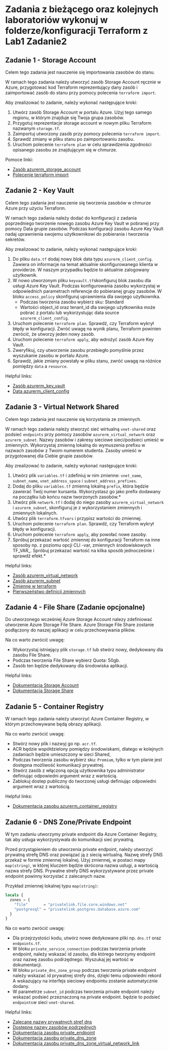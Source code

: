 #  Zadania z bieżącego oraz kolejnych laboratoriów wykonuj w folderze/konfiguracji Terraform z Lab1 Zadanie2

## Zadanie 1 - Storage Account

Celem tego zadania jest nauczenie się importowania zasobów do stanu.

W ramach tego zadania należy utworzyć zasób Storage Account ręcznie w Azure, przygotować kod Terraform reprezentujący
dany zasób i zaimportować zasób do stanu przy pomocy polecenia `terraform import`.

Aby zrealizować to zadanie, należy wykonać następujące kroki:

1. Utwórz zasób Storage Account w portalu Azure. Użyj tego samego regionu, w którym znajduje się Twoja grupa zasobów.
2. Przygotuj reprezentacje storage account w nowym pliku Terraform nazwanym `storage.tf`.
3. Zaimportuj utworzony zasób przy pomocy polecenia `terraform import`.
4. Sprawdź zmiany w pliku stanu po zaimportowaniu zasobu.
5. Uruchom polecenie `terraform plan` w celu sprawdzenia zgodności opisanego zasobu ze znajdującym się w chmurze.

Pomoce linki:
* [Zasób azurerm_storage_account](https://registry.terraform.io/providers/hashicorp/azurerm/latest/docs/resources/storage_account)
* [Polecenie terraform import](https://developer.hashicorp.com/terraform/cli/commands/import)


## Zadanie 2 - Key Vault

Celem tego zadania jest nauczenie się tworzenia zasobów w chmurze Azure przy użyciu Terraform.

W ramach tego zadania należy dodać do konfiguracji z zadania poprzedniego tworzenie nowego zasobu Azure Key Vault w pobranej
przy pomocy Data grupie zasobów. Podczas konfiguracji zasobu Azure Key Vault nadaj uprawnienia swojemu użytkownikowi do 
pobierania i tworzenia sekretów.

Aby zrealizować to zadanie, należy wykonać następujące kroki:

1. Do pliku `data.tf` dodaj nowy blok data typu `azurerm_client_config`. Zawiera on informacje na temat aktualnie
   skonfigurowanego klienta w providerze. W naszym przypadku będzie to aktualnie zalogowany użytkownik.
2. W nowo utworzonym pliku `keyvault.tf`skonfiguruj blok zasobu dla usługi Azure Key Vault. Podczas
   konfigurowania zasobu wykorzystaj w odpowiednich parametrach referencje do pobieranej grupy zasobów. W
   bloku `access_policy` skonfiguruj uprawnienia dla swojego użytkownika.
   * Podczas tworzenia zasobu wybierz sku: Standard
   * Wartości object_id oraz tenant_id dla swojego użytkownika może pobrać z portalu lub wykorzystując data
   source `azurerm_client_config`.
3. Uruchom polecenie `terraform plan`. Sprawdź, czy Terraform wykrył błędy w konfiguracji. Zwróć uwagę na wynik planu,
   Terraform powinien zwrócić, że utworzy jeden nowy zasób.
4. Uruchom polecenie `terraform apply`, aby wdrożyć zasób Azure Key Vault.
5. Zweryfikuj, czy utworzenie zasobu przebiegło pomyślnie przez wyszukanie zasobu w portalu Azure.
6. Sprawdź, jakie zmiany powstały w pliku stanu, zwróć uwagę na różnice pomiędzy `data` a `resource`.

Helpful links:

* [Zasób azurerm_key_vault](https://registry.terraform.io/providers/hashicorp/azurerm/latest/docs/resources/key_vault)
* [Data azurerm_client_config](https://registry.terraform.io/providers/hashicorp/azurerm/latest/docs/data-sources/client_config)


## Zadanie 3 - Virtual Network Shared

Celem tego zadania jest nauczenie się korzystania ze zmiennych.

W ramach tego zadania należy stworzyć sieć wirtualną `vnet-shared` oraz podsieć `endpoints` przy pomocy zasobów 
`azurerm_virtual_network` oraz `azurerm_subnet`. Nazwy zasobów i zakresy sieciowe sieci/podsieci umieść w zmiennych.
Wykorzystaj zmienną lokalną do wymuszenia prefixu w nazwach zasobów z Twoim numerem studenta.
Zasoby umieść w przygotowanej dla Ciebie grupie zasobów.

Aby zrealizować to zadanie, należy wykonać następujące kroki:

1. Utwórz plik `variables.tf` i zdefiniuj w nim zmienne: `vnet_name`, `subnet_name`, `vnet_address_space` i `subnet_address_prefixes`.
2. Dodaj do pliku `variables.tf` zmienną lokalną `prefix`, która będzie zawierać Twój numer kursanta. Wykorzystasz go jako prefix dodawany
   na początku lub końcu nazw tworzonych zasobów.*
3. Utwórz plik `network.tf` i dodaj do niego zasoby `azurerm_virtual_network` i `azurerm_subnet`, skonfiguruj je z wykorzystaniem zmiennych i zmiennych lokalnych.
4. Utwórz plik `terraform.tfvars` i przypisz wartości do zmiennej.
5. Uruchom polecenie `terraform plan`. Sprawdź, czy Terraform wykrył błędy w konfiguracji.
6. Uruchom polecenie `terraform apply`, aby powołać nowe zasoby.
7. Spróbuj przekazać wartość zmiennej do konfiguracji Terraform na inne sposoby np. z poziomu opcji CLI -var, zmiennych
   środowiskowych TF_VAR_. Spróbuj przekazać wartość na kilka sposób jednocześnie i sprawdź efekt.*


Helpful links:

* [Zasób azurerm_virtual_network](https://registry.terraform.io/providers/hashicorp/azurerm/latest/docs/resources/virtual_network)
* [Zasób azurerm_subnet](https://registry.terraform.io/providers/hashicorp/azurerm/latest/docs/resources/subnet)
* [Zmienne w terraform](https://developer.hashicorp.com/terraform/language/values/variables)
* [Pierwszeństwo definicji zmiennych](https://developer.hashicorp.com/terraform/language/values/variables#variable-definition-precedence)


## Zadanie 4 - File Share (Zadanie opcjonalne)

Do utworzonego wcześniej Azure Storage Account nalezy zdefiniować utworzenie Azure Storage File Share.
Azure Storage File Share zostanie podłączony do naszej aplikacji w celu przechowywania plików.

Na co warto zwrócić uwagę:

* Wykorzystaj istniejący plik `storage.tf` lub stwórz nowy, dedykowany dla zasobu File Share.
* Podczas tworzenia File Share wybierz Quota: 50gb.
* Zasób ten będzie dedykowany dla środowiska aplikacji.

Helpful links:

* [Dokumentacja Storage Account](https://registry.terraform.io/providers/hashicorp/azurerm/latest/docs/resources/storage_account)
* [Dokumentacja Storage Share](https://registry.terraform.io/providers/hashicorp/azurerm/latest/docs/resources/storage_share)

## Zadanie 5 - Container Registry

W ramach tego zadania należy utworzyć Azure Container Registry, w którym przechowywane będą obrazy aplikacji.

Na co warto zwrócić uwagę:

* Stwórz nowy plik i nazwyj go np. `acr.tf`.
* ACR będzie współdzielony pomiędzy środowiskami, dlatego w kolejnych zadaniach będzie umieszczony w sieci Shared,
* Podczas tworzenia zasobu wybierz sku: `Premium`, tylko w tym planie jest dostępna możliwość komunikacji prywatnej.
* Stwórz zasób z włączoną opcją użytkownika typu administrator definiując odpowiedni argument wraz z wartością.
* Zablokuj dostep publiczny do tworzonej usługi definiując odpowiedni argument wraz z wartością.

Helpful links:

* [Dokumentacja zasobu azurerm_container_registry](https://registry.terraform.io/providers/hashicorp/azurerm/latest/docs/resources/container_registry)

## Zadanie 6 - DNS Zone/Private Endpoint

W tym zadaniu utworzymy private endpoint dla Azure Container Registry, tak aby usługa wykorzystywała do komunikacji sieć prywatną.

Przed przystąpieniem do utworzenia private endpoint, należy utworzyć prywatną strefę DNS oraz powiązać ją z siecią wirtualną.
Nazwę strefy DNS przekaż w formie zmiennej lokalnej. Użyj zmiennej, w postaci mapy `map(string)`, w której kluczem będzie skrócona nazwa usługi,
a wartością nazwa strefy DNS.
Prywatne strefy DNS wykorzystywane przez private endpoint powinny korzystać z zalecanych nazw.

Przykład zmiennej lokalnej typu `map(string)`:

```terraform
locals {
  zones = {
    "file"       = "privatelink.file.core.windows.net"
    "postgresql" = "privatelink.postgres.database.azure.com"
  }
}
```

Na co warto zwrócić uwagę:

* Dla przejrzystości kodu, utwórz nowe dedykowane pliki np. `dns.tf` oraz `endpoints.tf`.
* W bloku `private_service_connection` podczas tworzenia private endpoint, należy wskazać id zasobu, dla którego
  tworzymy endpoint oraz nazwę zasobu podrzędnego. Wyszukaj jej wartość w dokumentacji.
* W bloku `private_dns_zone_group` podczas tworzenia private endpoint należy wskazać id prywatnej strefy dns, dzięki temu
  odpowiedni rekord A wskazujący na interfejs sieciowy endpointu zostanie automatycznie dodany.
* W parametrze `subnet_id` podczas tworzenia private endpoint należy wskazać podsieć przeznaczoną na private endpoint.
   będzie to podsieć `endpoints`w sieci `vnet-shared`.

Helpful links:

* [Zalecane nazwy prywatnych stref dns](https://learn.microsoft.com/pl-pl/azure/private-link/private-endpoint-dns#azure-services-dns-zone-configuration)
* [Dostępne nazwy zasobów podrzędnych](https://learn.microsoft.com/en-gb/azure/private-link/private-endpoint-overview#private-link-resource)
* [Dokumentacja zasobu private_endpoint](https://registry.terraform.io/providers/hashicorp/azurerm/latest/docs/resources/private_endpoint)
* [Dokumentacja zasobu private_dns_zone](https://registry.terraform.io/providers/hashicorp/azurerm/latest/docs/data-sources/private_dns_zone)
* [Dokumentacja zasobu private_dns_zone_virtual_network_link](https://registry.terraform.io/providers/hashicorp/azurerm/latest/docs/resources/private_dns_zone_virtual_network_link)